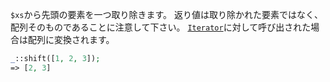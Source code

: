 `$xs`から先頭の要素を一つ取り除きます。
返り値は取り除かれた要素ではなく、配列そのものであることに注意して下さい。
[`Iterator`](http://php.net/manual/ja/class.iterator.php)に対して呼び出された場合は配列に変換されます。

```php
_::shift([1, 2, 3]);
=> [2, 3]
```
